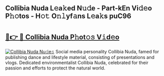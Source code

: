 ## Collibia Nuda L𝚎a𝚔ed N𝚞𝚍e - Part-kEn Vi𝚍𝚎o P𝚑𝚘tos - H𝚘𝚝 O𝚗𝚕yf𝚊ns L𝚎a𝚔s puC96

# <h2><a href="http://kf66yl.oniu.top/?m=Collibia+Nuda">🔗👉 🔴 Collibia Nuda P𝚑ot𝚘𝚜 V𝚒d𝚎o</a></h2>

[![Collibia Nuda Nu𝚍e𝚜](https://i.imgur.com/0qMVB7G.gif)](http://kf66yl.oniu.top/?m=Collibia+Nuda)
Social media personality Collibia Nuda, famed for publishing dance and lifestyle material, consisting of presentations and vlogs. Dedicated environmentalist Collibia Nuda, celebrated for their passion and efforts to protect the natural world.  
